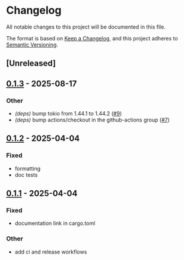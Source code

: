 # Changelog

All notable changes to this project will be documented in this file.

The format is based on [Keep a Changelog](https://keepachangelog.com/en/1.0.0/),
and this project adheres to [Semantic Versioning](https://semver.org/spec/v2.0.0.html).

## [Unreleased]

## [0.1.3](https://github.com/joshka/async-tty/compare/v0.1.2...v0.1.3) - 2025-08-17

### Other

- *(deps)* bump tokio from 1.44.1 to 1.44.2 ([#9](https://github.com/joshka/async-tty/pull/9))
- *(deps)* bump actions/checkout in the github-actions group ([#7](https://github.com/joshka/async-tty/pull/7))

## [0.1.2](https://github.com/joshka/async-tty/compare/v0.1.1...v0.1.2) - 2025-04-04

### Fixed

- formatting
- doc tests

## [0.1.1](https://github.com/joshka/async-tty/compare/v0.1.0...v0.1.1) - 2025-04-04

### Fixed

- documentation link in cargo.toml

### Other

- add ci and release workflows
